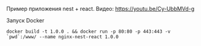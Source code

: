 Пример приложения nest + react.
Видео: https://youtu.be/Cy-UbbMVd-g

Запуск Docker
```shell script
docker build -t 1.0.0 . && docker run -p 80:80 -p 443:443 -v `pwd`:/www/ --name nginx-nest-react 1.0.0
```
